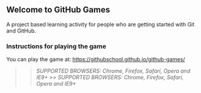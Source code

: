 ## Welcome to GitHub Games

A project based learning activity for people who are getting started with Git and GitHub.

### Instructions for playing the game

You can play the game at: https://githubschool.github.io/github-games/

 >> _*SUPPORTED BROWSERS*: Chrome, Firefox, Safari, Opera and IE9+_		 >> _*SUPPORTED BROWSERS*: Chrome, Firefox, Safari, Opera and IE9+_
